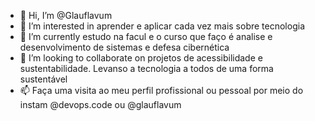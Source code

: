 - 👋 Hi, I’m @Glauflavum
- 👀 I’m interested in  aprender e aplicar cada vez mais sobre tecnologia
- 🌱 I’m currently estudo  na facul e o curso que faço é analise e desenvolvimento de sistemas e defesa cibernética
- 💞️ I’m looking to collaborate on  projetos de acessibilidade e sustentabilidade. Levanso a tecnologia a todos de uma forma sustentável
- 📫 Faça uma visita ao meu perfil profissional ou pessoal por meio do instam  @devops.code ou @glauflavum

<!---
Glauflavum/Glauflavum is a ✨ special ✨ repository because its `README.md` (this file) appears on your GitHub profile.
You can click the Preview link to take a look at your changes.
--->
